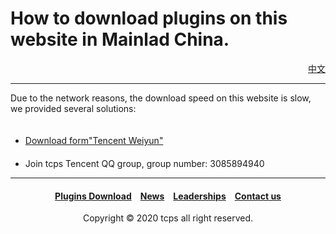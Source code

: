 <style>
h1 {text-align: center;}
h4 {text-align: center;}
h3 {text-align: center;}
p {text-align: center;}
</style>
<style type="text/css">
  #left{
        text-align:left;
  }
  #right{
        text-align:right;
  }
</style>

<h1><div id="left">How to download plugins on this website in Mainlad China.</div></h1>
<div id="right"><a href="plugins/download/cn">中文</a></div>
<hr>
<div id="left">Due to the network reasons, the download speed on this website is slow, we provided several solutions:<br>
<ul>
　<li><a href="jump/weiyun-download">Download form"Tencent Weiyun"</a></li>
　<li>Join tcps Tencent QQ group, group number: 3085894940</li>
</ul>
<hr>
<h4><a href="/plugins/download">Plugins Download</a>&emsp;<a href="/news">News</a>&emsp;<a href="/leaderships">Leaderships</a>&emsp;<a href="/contact">Contact us</a></h4>
  <p>Copyright © 2020 tcps all right reserved.</p>
